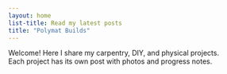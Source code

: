 ```yaml
---
layout: home
list-title: Read my latest posts
title: "Polymat Builds"
---
```

 Welcome! Here I share my carpentry, DIY, and physical projects.  
Each project has its own post with photos and progress notes.

<!--
<div class="posts-list">
  {% for post in site.posts %}
    <div class="post-card">
      <h2><a href="{{ post.url | relative_url }}">{{ post.title }}</a></h2>
      <p>{{ post.excerpt | strip_html | truncate: 120 }}</p>
    </div>
  {% endfor %}
</div> -->

